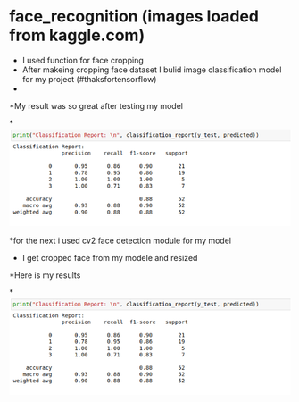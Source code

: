 # face_recognition (images loaded from kaggle.com)

* I used function for face cropping
* After makeing cropping face dataset I bulid image classification model for my project (#thaksfortensorflow)
* 
*My result was so great after testing my model

*![](https://github.com/tural327/face_recognition/blob/main/result.png)

*for the next i used cv2 face detection module for my model

* I get cropped face from my modele and resized 


*Here is my results

*![](https://github.com/tural327/face_recognition/blob/main/result.png)
